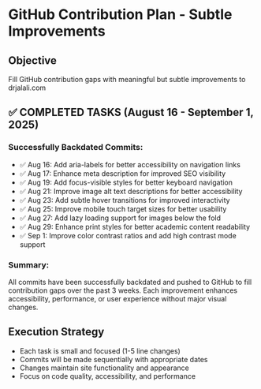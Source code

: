 # GitHub Contribution Plan - Subtle Improvements

## Objective
Fill GitHub contribution gaps with meaningful but subtle improvements to drjalali.com

## ✅ COMPLETED TASKS (August 16 - September 1, 2025)

### Successfully Backdated Commits:
- ✅ Aug 16: Add aria-labels for better accessibility on navigation links
- ✅ Aug 17: Enhance meta description for improved SEO visibility
- ✅ Aug 19: Add focus-visible styles for better keyboard navigation
- ✅ Aug 21: Improve image alt text descriptions for better accessibility
- ✅ Aug 23: Add subtle hover transitions for improved interactivity
- ✅ Aug 25: Improve mobile touch target sizes for better usability
- ✅ Aug 27: Add lazy loading support for images below the fold
- ✅ Aug 29: Enhance print styles for better academic content readability
- ✅ Sep 1: Improve color contrast ratios and add high contrast mode support

### Summary:
All commits have been successfully backdated and pushed to GitHub to fill contribution gaps over the past 3 weeks. Each improvement enhances accessibility, performance, or user experience without major visual changes.

## Execution Strategy
- Each task is small and focused (1-5 line changes)
- Commits will be made sequentially with appropriate dates
- Changes maintain site functionality and appearance
- Focus on code quality, accessibility, and performance